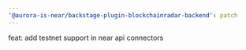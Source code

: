 ```yaml
---
'@aurora-is-near/backstage-plugin-blockchainradar-backend': patch
---
```


feat: add testnet support in near api connectors
